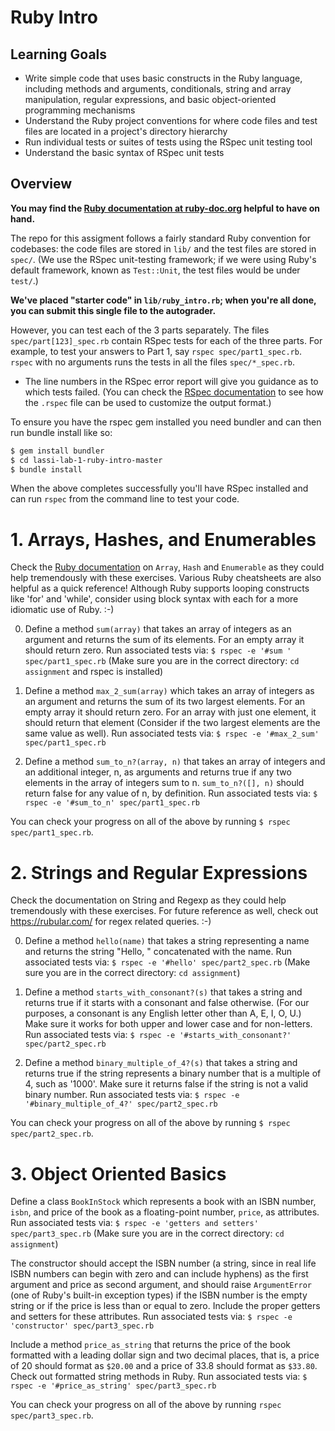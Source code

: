 Ruby Intro
=============

Learning Goals
--------------

* Write simple code that uses basic constructs in the Ruby language, including methods and arguments, conditionals, string and array manipulation, regular expressions, and basic object-oriented programming mechanisms
* Understand the Ruby project conventions for where code files and test files are located in a project's directory hierarchy
* Run individual tests or suites of tests using the RSpec unit testing tool
* Understand the basic syntax of RSpec unit tests
 
Overview
--------

**You may find the [Ruby documentation at ruby-doc.org](https://ruby-doc.org) helpful to have on hand.**

The repo for this assigment follows a fairly standard Ruby convention for codebases: the code
files are stored in `lib/` and the test files are stored in `spec/`.
(We use the RSpec unit-testing framework; if we were using Ruby's default
framework, known as `Test::Unit`, the test files would be under
`test/`.)

**We've placed "starter code" in `lib/ruby_intro.rb`; when you're all done, you
can submit this single file to the autograder.**

However, you can test each of the 3 parts separately.  The files
`spec/part[123]_spec.rb` contain RSpec tests for each of the three
parts.  For example, to test your answers to Part 1, say `rspec
spec/part1_spec.rb`.  `rspec` with no arguments runs the tests in all
the files `spec/*_spec.rb`.

* The line numbers in the RSpec error report will
give you guidance as to which tests failed.  (You can check the [RSpec
documentation](http://rspec.info) to see how the `.rspec` file can be
used to customize the output format.)


To ensure you have the rspec gem installed you need bundler and can then 
run bundle install like so:
```sh
$ gem install bundler
$ cd lassi-lab-1-ruby-intro-master
$ bundle install
```
When the above completes successfully you'll have RSpec installed and can
run `rspec` from the command line to test your code.

# 1. Arrays, Hashes, and Enumerables

Check the [Ruby documentation](http://ruby-doc.org) on `Array`,
`Hash` and `Enumerable` as they could help tremendously with these
exercises. Various Ruby cheatsheets are also helpful as a quick reference! Although Ruby supports looping constructs like 'for' and 'while', consider using block syntax with each for a more idiomatic use of Ruby. :-) 

0. Define a method `sum(array)` that takes an array of integers as an argument and returns the sum of its elements. For an empty array it should return zero.  Run associated tests via:  `$ rspec -e '#sum ' spec/part1_spec.rb` (Make sure you are in the correct directory: `cd assignment` and rspec is installed)

0. Define a method `max_2_sum(array)` which takes an array of integers as an argument and returns the sum of its two largest elements. For an empty array it should return zero. For an array with just one element, it should return that element (Consider if the two largest elements are the same value as well). Run associated tests via:  `$ rspec -e '#max_2_sum' spec/part1_spec.rb`

0. Define a method `sum_to_n?(array, n)` that takes an array of integers and an additional integer, n, as arguments and returns true if any two elements in the array of integers sum to n. `sum_to_n?([], n)` should return false for any value of n, by definition. Run associated tests via:  `$ rspec -e '#sum_to_n' spec/part1_spec.rb` 

You can check your progress on all of the above by running `$ rspec spec/part1_spec.rb`.


# 2. Strings and Regular Expressions

Check the documentation on String and Regexp as they could help tremendously with these exercises. For future reference as well, check out https://rubular.com/ for regex related queries. :-)

0. Define a method `hello(name)` that takes a string representing a name and returns the string "Hello, " concatenated with the name. Run associated tests via:  `$ rspec -e '#hello' spec/part2_spec.rb` (Make sure you are in the correct directory: `cd assignment`)

0. Define a method `starts_with_consonant?(s)` that takes a string and returns true if it starts with a consonant and false otherwise. (For our purposes, a consonant is any English letter other than A, E, I, O, U.) Make sure it works for both upper and lower case and for non-letters. Run associated tests via:  `$ rspec -e '#starts_with_consonant?' spec/part2_spec.rb`

0. Define a method `binary_multiple_of_4?(s)` that takes a string and returns true if the string represents a binary number that is a multiple of 4, such as '1000'. Make sure it returns false if the string is not a valid binary number. Run associated tests via:  `$ rspec -e '#binary_multiple_of_4?' spec/part2_spec.rb`

You can check your progress on all of the above by running `$ rspec spec/part2_spec.rb`.


# 3. Object Oriented Basics


Define a class `BookInStock` which represents a book with an ISBN number, `isbn`, and price of the book as a floating-point number, `price`, as attributes. Run associated tests via:  `$ rspec -e 'getters and setters' spec/part3_spec.rb` (Make sure you are in the correct directory: `cd assignment`)

The constructor should accept the ISBN number (a string, since in real life ISBN numbers can begin with zero and can include hyphens) as the first argument and price as second argument, and should raise `ArgumentError` (one of Ruby's built-in exception types) if the ISBN number is the empty string or if the price is less than or equal to zero.  Include the proper getters and setters for these attributes. Run associated tests via:  `$ rspec -e 'constructor' spec/part3_spec.rb`

Include a method `price_as_string` that returns the price of the book formatted with a leading dollar sign and two decimal places, that is, a price of 20 should format as `$20.00` and a price of 33.8 should format as `$33.80`. Check out formatted string methods in Ruby. Run associated tests via:  `$ rspec -e '#price_as_string' spec/part3_spec.rb`

You can check your progress on all of the above by running `rspec spec/part3_spec.rb`.
